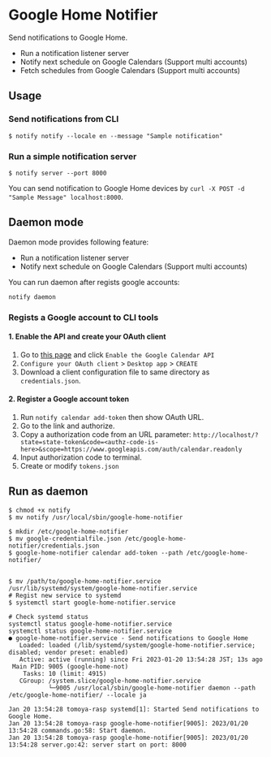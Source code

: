 # Google Home Notifier

Send notifications to Google Home.

- Run a notification listener server
- Notify next schedule on Google Calendars (Support multi accounts)
- Fetch schedules from Google Calendars (Support multi accounts)

## Usage

### Send notifications from CLI

```
$ notify notify --locale en --message "Sample notification"
```

### Run a simple notification server

```
$ notify server --port 8000
```

You can send notification to Google Home devices by `curl -X POST -d "Sample Message" localhost:8000`.

## Daemon mode

Daemon mode provides following feature:

- Run a notification listener server
- Notify next schedule on Google Calendars (Support multi accounts)

You can run daemon after regists google accounts:

```
notify daemon 
```

### Regists a Google account to CLI tools

#### 1. Enable the API and create your OAuth client

1. Go to [this page](https://developers.google.com/calendar/quickstart/go) and click `Enable the Google Calendar API`
2. `Configure your OAuth client` > `Desktop app` > `CREATE` 
3. Download a client configuration file to same directory as `credentials.json`.

#### 2. Register a Google account token

1. Run `notify calendar add-token` then show OAuth URL.
2. Go to the link and authorize.
3. Copy a authorization code from an URL parameter: `http://localhost/?state=state-token&code=<authz-code-is-here>&scope=https://www.googleapis.com/auth/calendar.readonly`
4. Input authorization code to terminal.
5. Create or modify `tokens.json`

## Run as daemon

```
$ chmod +x notify
$ mv notify /usr/local/sbin/google-home-notifier

$ mkdir /etc/google-home-notifier
$ mv google-credentialfile.json /etc/google-home-notifier/credentials.json
$ google-home-notifier calendar add-token --path /etc/google-home-notifier/


$ mv /path/to/google-home-notifier.service /usr/lib/systemd/system/google-home-notifier.service
# Regist new service to systemd
$ systemctl start google-home-notifier.service

# Check systemd status
systemctl status google-home-notifier.service
systemctl status google-home-notifier.service
● google-home-notifier.service - Send notifications to Google Home
   Loaded: loaded (/lib/systemd/system/google-home-notifier.service; disabled; vendor preset: enabled)
   Active: active (running) since Fri 2023-01-20 13:54:28 JST; 13s ago
 Main PID: 9005 (google-home-not)
    Tasks: 10 (limit: 4915)
   CGroup: /system.slice/google-home-notifier.service
           └─9005 /usr/local/sbin/google-home-notifier daemon --path /etc/google-home-notifier/ --locale ja

Jan 20 13:54:28 tomoya-rasp systemd[1]: Started Send notifications to Google Home.
Jan 20 13:54:28 tomoya-rasp google-home-notifier[9005]: 2023/01/20 13:54:28 commands.go:58: Start daemon.
Jan 20 13:54:28 tomoya-rasp google-home-notifier[9005]: 2023/01/20 13:54:28 server.go:42: server start on port: 8000
```
